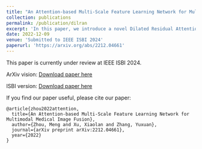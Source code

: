 ```yaml
---
title: "An Attention-based Multi-Scale Feature Learning Network for Multimodal Medical Image Fusion"
collection: publications
permalink: /publication/dilran
excerpt: 'In this paper, we introduce a novel Dilated Residual Attention Network for the medical image fusion task to synthesize complementary information from multimodal medical images (CT and MRI) into a single image. Our network is capable to extract multi-scale deep semantic features. Furthermore, we propose a novel fixed fusion strategy termed Softmax-based weighted strategy based on the Softmax weights and matrix nuclear norm. Extensive experiments show our proposed network and fusion strategy exceed the state-of-the-art performance compared with reference image fusion methods on four commonly used fusion metrics.'
date: 2022-12-09
venue: 'Submitted to IEEE ISBI 2024'
paperurl: 'https://arxiv.org/abs/2212.04661'
---
```

This paper is currently under review at IEEE ISBI 2024.

ArXiv vision:
[Download paper here](http://simonZhou86.github.io/files/dilran_arxiv.pdf)

ISBI version:
[Download paper here](http://simonZhou86.github.io/files/ISBI_Paper114.pdf)

If you find our paper useful, please cite our paper:

```{bibtex}
@article{zhou2022attention,
  title={An Attention-based Multi-Scale Feature Learning Network for Multimodal Medical Image Fusion},
  author={Zhou, Meng and Xu, Xiaolan and Zhang, Yuxuan},
  journal={arXiv preprint arXiv:2212.04661},
  year={2022}
}
```